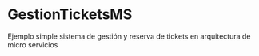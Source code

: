 # GestionTicketsMS
Ejemplo simple sistema de gestión y reserva de tickets en arquitectura de micro servicios 
